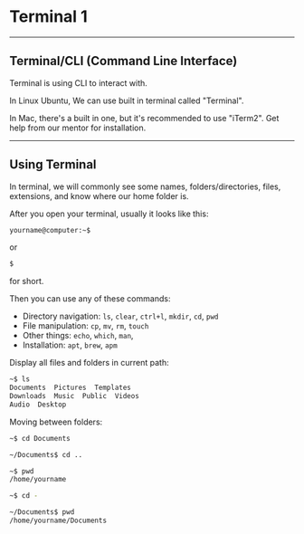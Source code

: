 # Terminal 1

---

## Terminal/CLI (Command Line Interface)

Terminal is using CLI to interact with.

In Linux Ubuntu, We can use built in terminal called "Terminal".

In Mac, there's a built in one, but it's recommended to use "iTerm2". Get help from our mentor for installation.

---

## Using Terminal

In terminal, we will commonly see some names, folders/directories, files, extensions, and know where our home folder is.

After you open your terminal, usually it looks like this:

```sh
yourname@computer:~$
```

or

```sh
$
```

for short.

Then you can use any of these commands:

* Directory navigation: `ls`, `clear`, `ctrl+l`, `mkdir`, `cd`, `pwd`
* File manipulation: `cp`, `mv`, `rm`, `touch`
* Other things: `echo`, `which`, `man`,
* Installation: `apt`, `brew`, `apm`

Display all files and folders in current path:

```sh
~$ ls
Documents  Pictures  Templates
Downloads  Music  Public  Videos
Audio  Desktop
```

Moving between folders:

```sh
~$ cd Documents

~/Documents$ cd ..

~$ pwd
/home/yourname

~$ cd -

~/Documents$ pwd
/home/yourname/Documents
```
